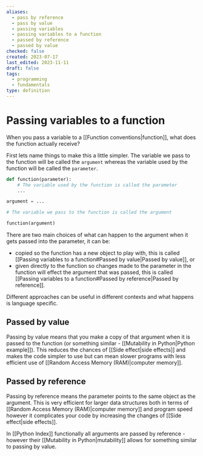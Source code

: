 ```yaml
---
aliases:
  - pass by reference
  - pass by value
  - passing variables
  - passing variables to a function
  - passed by reference
  - passed by value
checked: false
created: 2023-07-17
last_edited: 2023-11-11
draft: false
tags:
  - programming
  - fundamentals
type: definition
---
```

# Passing variables to a function

When you pass a variable to a [[Function conventions|function]], what does the function actually receive?

First lets name things to make this a little simpler. The variable we pass to the function will be called the `argument` whereas the variable used by the function will be called the `parameter`.

```python
def function(parameter):
	# The variable used by the function is called the parameter
	...

argument = ...

# The variable we pass to the function is called the argument

function(argument)
```

There are two main choices of what can happen to the argument when it gets passed into the parameter, it can be:

- copied so the function has a new object to play with, this is called [[Passing variables to a function#Passed by value|Passed by value]], or
- given directly to the function so changes made to the parameter in the function will effect the argument that was passed, this is called [[Passing variables to a function#Passed by reference|Passed by reference]].

Different approaches can be useful in different contexts and what happens is language specific.

## Passed by value

Passing by value means that you make a copy of that argument when it is passed to the function (or something similar - [[Mutability in Python|Python example]]). This reduces the chances of [[Side effect|side effects]] and makes the code simpler to use but can mean slower programs with less efficient use of [[Random Access Memory (RAM)|computer memory]].

## Passed by reference

Passing by reference means the parameter points to the same object as the argument. This is very efficient for larger data structures both in terms of [[Random Access Memory (RAM)|computer memory]] and program speed however it complicates your code by increasing the changes of [[Side effect|side effects]].

In [[Python Index]] functionally all arguments are passed by reference - however their [[Mutability in Python|mutability]] allows for something similar to passing by value.
